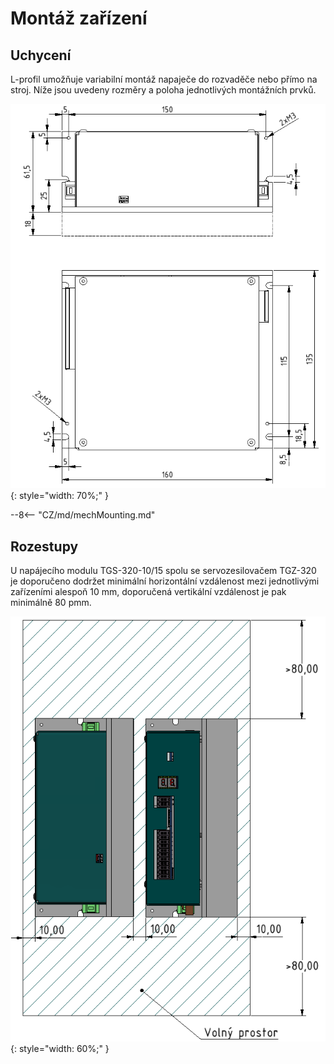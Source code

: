 # Montáž zařízení
## Uchycení
L-profil umožňuje variabilní montáž napaječe do rozvaděče nebo přímo na stroj. Níže jsou uvedeny rozměry a poloha jednotlivých montážních prvků.

![TGS-320-10/15 Mounting Front](../img/mounting1.png){: style="width: 70%;" }

--8<-- "CZ/md/mechMounting.md"

## Rozestupy
U napájecího modulu TGS-320-10/15 spolu se servozesilovačem TGZ-320 je doporučeno dodržet minimální horizontální vzdálenost mezi jednotlivými zařízeními alespoň 10&nbsp;mm, doporučená vertikální vzdálenost je pak minimálně 80&nbsp;pmm.

![TGZ-D-320 Distance](../../../../source/img/placement4.png){: style="width: 60%;" }